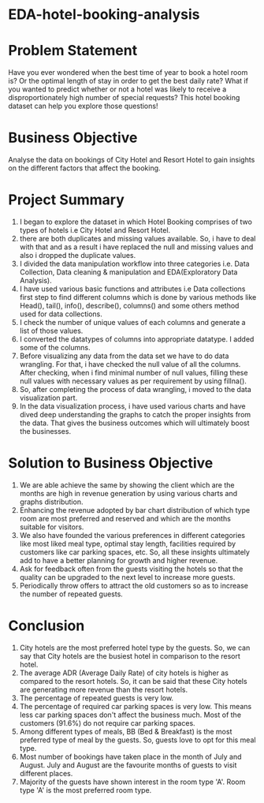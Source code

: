 # EDA-hotel-booking-analysis

# Problem Statement
Have you ever wondered when the best time of year to book a hotel room is? Or the optimal length of stay in order to get the best daily rate? What if you wanted to predict whether or not a hotel was likely to receive a disproportionately high number of special requests? This hotel booking dataset can help you explore those questions!

# Business Objective
Analyse the data on bookings of City Hotel and Resort Hotel to gain insights on the different factors that affect the booking.

# Project Summary 
1. I began to explore the dataset in which Hotel Booking comprises of two types of hotels i.e City Hotel and Resort Hotel.
2. there are both duplicates and missing values available. So, i have to deal with that and as a result i have replaced the null and missing values and also i dropped the duplicate values.
3. I divided the data manipulation workflow into three categories i.e. Data Collection, Data cleaning & manipulation and EDA(Exploratory Data Analysis).
4. I have used various basic functions and attributes i.e Data collections first step to find different columns which is done by various methods like Head(), tail(), info(), describe(), columns() and some others method used for data collections.
5. I check the number of unique values of each columns and generate a list of those values.
6. I converted the datatypes of columns into appropriate datatype. I added some of the columns.
7. Before visualizing any data from the data set we have to do data wrangling. For that, i have checked the null value of all the columns. After checking, when i find minimal number of null values, filling these null values with necessary values as per requirement by using fillna().
8. So, after completing the process of data wrangling, i moved to the data visualization part.
9. In the data visualization process, i have used various charts and have dived deep understanding the graphs to catch the proper insights from the data. That gives the business outcomes which will ultimately boost the businesses.

# Solution to Business Objective
1. We are able achieve the same by showing the client which are the months are high in revenue generation by using various charts and graphs distribution.
2. Enhancing the revenue adopted by bar chart distribution of which type room are most preferred and reserved and which are the months suitable for visitors.
3. We also have founded the various preferences in different categories like most liked meal type, optimal stay length, facilities required by customers like car parking spaces, etc. So, all these insights ultimately add to have a better planning for growth and higher revenue.
4. Ask for feedback often from the guests visiting the hotels so that the quality can be upgraded to the next level to increase more guests.
5. Periodically throw offers to attract the old customers so as to increase the number of repeated guests.

# Conclusion
1. City hotels are the most preferred hotel type by the guests. So, we can say that City hotels are the busiest hotel in comparison to the resort hotel.
2. The average ADR (Average Daily Rate) of city hotels is higher as compared to the resort hotels. So, it can be said that these City hotels are generating more revenue than the resort hotels.
3. The percentage of repeated guests is very low.
4. The percentage of required car parking spaces is very low. This means less car parking spaces don't affect the business much. Most of the customers (91.6%) do not require car parking spaces.
5. Among different types of meals, BB (Bed & Breakfast) is the most preferred type of meal by the guests. So, guests love to opt for this meal type.
6. Most number of bookings have taken place in the month of July and August. July and August are the favourite months of guests to visit different places.
7. Majority of the guests have shown interest in the room type 'A'. Room type 'A' is the most preferred room type.
